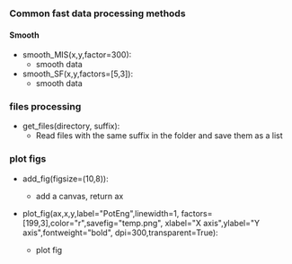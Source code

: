 ### Common fast data processing methods

#### Smooth

- smooth_MIS(x,y,factor=300): 
  - smooth data
- smooth_SF(x,y,factors=[5,3]): 
  - smooth data

### files processing

- get_files(directory, suffix): 
  - Read files with the same suffix in the folder and save them as a list

### plot figs

- add_fig(figsize=(10,8)): 
  - add a canvas, return ax

- plot_fig(ax,x,y,label="PotEng",linewidth=1,
  	factors=[199,3],color="r",savefig="temp.png",
  	xlabel="X axis",ylabel="Y axis",fontweight="bold",
  	dpi=300,transparent=True): 
  - plot fig